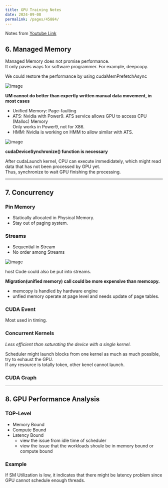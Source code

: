 ```yaml
---
title: GPU Training Notes
date: 2024-09-08
permalink: /pages/45884/
---
```


Notes from [Youtube Link](https://www.youtube.com/playlist?list=PL6RdenZrxrw-zNX7uuGppWETdxt_JxdMj)

## 6. Managed Memory
Managed Memory does not promise performance.\
It only paves ways for software programmer. For example, deepcopy.

We could restore the performance by using cudaMemPrefetchAsync

![image](https://github.com/user-attachments/assets/1466b29c-f4d9-4b8f-9535-b9f70de68b11)

**UM cannot do better than expertly written manual data movement, in most cases**

- Unified Memory: Page-faulting
- ATS: Nvidia with Power9. ATS service allows GPU to access CPU (Malloc) Memory\
  Only works in Power9, not for X86.
- HMM: Nvidia is working on HMM to allow similar with ATS.

![image](https://github.com/user-attachments/assets/4ed00e8e-9afb-45d6-bf56-7faf95801a64)

**cudaDeviceSynchronize() function is necessary**

After cudaLaunch kernel, CPU can execute immedidately, which might read data that has not been processed by GPU yet.\
Thus, synchronize to wait GPU finishing the processing.

---

## 7. Concurrency

### Pin Memory
- Statically allocated in Physical Memory.
- Stay out of paging system.

### Streams

- Sequential in Stream
- No order among Streams

![image](https://github.com/user-attachments/assets/5f2b4794-c6ab-46b5-89c8-97e8d95a0a16)

host Code could also be put into streams.

**Migration(unified memory) call could be more expensive than memcopy.**
- memcopy is handled by hardware engine
- unfied memory operate at page level and needs update of page tables.

### CUDA Event
Most used in timing.

### Concurrent Kernels
*Less efficient than saturating the device with a single kernel.*

Scheduler might launch blocks from one kernel as much as much possible, try to exhaust the GPU.\
If any resource is totally token, other kenel cannot launch.

### CUDA Graph

---

## 8. GPU Performance Analysis

### TOP-Level
- Memory Bound
- Compute Bound
- Latency Bound
  * view the issue from idle time of scheduler
  * view the issue that the workloads shoule be in memory bound or compute bound

### Example
If SM Utilization is low, it indicates that there might be latency problem since GPU cannot schedule enough threads.
